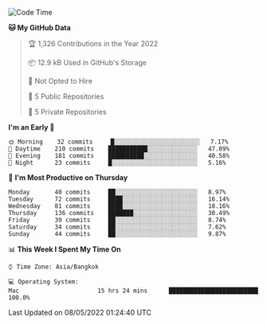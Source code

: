 <!--START_SECTION:waka-->
![Code Time](http://img.shields.io/badge/Code%20Time-0-blue)

**🐱 My GitHub Data** 

> 🏆 1,326 Contributions in the Year 2022
 > 
> 📦 12.9 kB Used in GitHub's Storage 
 > 
> 🚫 Not Opted to Hire
 > 
> 📜 5 Public Repositories 
 > 
> 🔑 5 Private Repositories  
 > 
**I'm an Early 🐤** 

```text
🌞 Morning    32 commits     █░░░░░░░░░░░░░░░░░░░░░░░░   7.17% 
🌆 Daytime    210 commits    ███████████░░░░░░░░░░░░░░   47.09% 
🌃 Evening    181 commits    ██████████░░░░░░░░░░░░░░░   40.58% 
🌙 Night      23 commits     █░░░░░░░░░░░░░░░░░░░░░░░░   5.16%

```
📅 **I'm Most Productive on Thursday** 

```text
Monday       40 commits     ██░░░░░░░░░░░░░░░░░░░░░░░   8.97% 
Tuesday      72 commits     ████░░░░░░░░░░░░░░░░░░░░░   16.14% 
Wednesday    81 commits     ████░░░░░░░░░░░░░░░░░░░░░   18.16% 
Thursday     136 commits    ███████░░░░░░░░░░░░░░░░░░   30.49% 
Friday       39 commits     ██░░░░░░░░░░░░░░░░░░░░░░░   8.74% 
Saturday     34 commits     ██░░░░░░░░░░░░░░░░░░░░░░░   7.62% 
Sunday       44 commits     ██░░░░░░░░░░░░░░░░░░░░░░░   9.87%

```


📊 **This Week I Spent My Time On** 

```text
⌚︎ Time Zone: Asia/Bangkok

💻 Operating System: 
Mac                      15 hrs 24 mins      █████████████████████████   100.0%

```


 Last Updated on 08/05/2022 01:24:40 UTC
<!--END_SECTION:waka-->